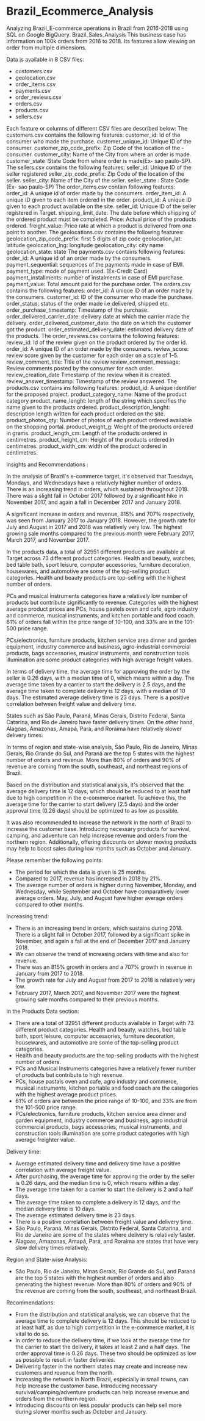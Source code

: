 # Brazil_Ecommerce_Analysis
Analyzing Brazil_E-commerce operations in Brazil from 2016-2018 using SQL on Google BigQuery.
Brazil_Sales_Analysis
This business case has information on 100k orders from 2016 to 2018. Its features allow viewing an order from multiple dimensions.

Data is available in 8 CSV files:
- customers.csv
- geolocation.csv
- order_items.csv
- payments.csv
- order_reviews.csv
- orders.csv
- products.csv
- sellers.csv

Each feature or columns of different CSV files are described below: The customers.csv contains the following features: customer_id: Id of the consumer who made the purchase. customer_unique_id: Unique ID of the consumer. customer_zip_code_prefix: Zip Code of the location of the - consumer. customer_city: Name of the City from where an order is made. customer_state :State Code from where order is made(Ex- sao paulo-SP). The sellers.csv contains the following features: seller_id: Unique ID of the seller registered seller_zip_code_prefix: Zip Code of the location of the seller. seller_city: Name of the City of the seller. seller_state : State Code (Ex- sao paulo-SP) The order_items.csv contain following features: order_id: A unique id of order made by the consumers. order_item_id: A unique ID given to each item ordered in the order. product_id: A unique ID given to each product available on the site. seller_id: Unique ID of the seller registered in Target. shipping_limit_date: The date before which shipping of the ordered product must be completed. Price: Actual price of the products ordered. freight_value: Price rate at which a product is delivered from one point to another. The geolocations.csv contains the following features: geolocation_zip_code_prefix: first 5 digits of zip code geolocation_lat: latitude geolocation_lng: longitude geolocation_city: city name geolocation_state: state The payments.csv contains following features: order_id: A unique id of an order made by the consumers. payment_sequential: sequences of the payments made in case of EMI. payment_type: mode of payment used. (Ex-Credit Card) payment_installments: number of instalments in case of EMI purchase. payment_value: Total amount paid for the purchase order. The orders.csv contains the following features: order_id: A unique ID of an order made by the consumers. customer_id: ID of the consumer who made the purchase. order_status: status of the order made i.e delivered, shipped etc. order_purchase_timestamp: Timestamp of the purchase. order_delivered_carrier_date: delivery date at which the carrier made the delivery. order_delivered_customer_date: the date on which the customer got the product. order_estimated_delivery_date: estimated delivery date of the products. The order_reviews.csv contains the following features: review_id: Id of the review given on the product ordered by the order id. order_id: A unique ID of an order made by the consumers. review_score: review score given by the customer for each order on a scale of 1–5. review_comment_title: Title of the review review_comment_message: Review comments posted by the consumer for each order. review_creation_date Timestamp of the review when it is created. review_answer_timestamp: Timestamp of the review answered. The products.csv contains ins following features: product_id: A unique identifier for the proposed project. product_category_name: Name of the product category product_name_lenght: length of the string which specifies the name given to the products ordered. product_description_lenght: description length written for each product ordered on the site. product_photos_qty: Number of photos of each product ordered available on the shopping portal. product_weight_g: Weight of the products ordered in grams. product_length_cm: Length of the products ordered in centimetres. product_height_cm: Height of the products ordered in centimetres. product_width_cm: width of the product ordered in centimetres.

Insights and Recommendations :

In the analysis of Brazil's e-commerce target, it's observed that Tuesdays, Mondays, and Wednesdays have a relatively higher number of orders. There is an increasing trend in orders, which sustained throughout 2018. There was a slight fall in October 2017 followed by a significant hike in November 2017, and again a fall in December 2017 and January 2018.

A significant increase in orders and revenue, 815% and 707% respectively, was seen from January 2017 to January 2018. However, the growth rate for July and August in 2017 and 2018 was relatively very low. The highest growing sale months compared to the previous month were February 2017, March 2017, and November 2017.

In the products data, a total of 32951 different products are available at Target across 73 different product categories. Health and beauty, watches, bed table bath, sport leisure, computer accessories, furniture decoration, housewares, and automotive are some of the top-selling product categories. Health and beauty products are top-selling with the highest number of orders.

PCs and musical instruments categories have a relatively low number of products but contribute significantly to revenue. Categories with the highest average product prices are PCs, house pastels oven and cafe, agro industry and commerce, musical instruments, and kitchen portable and food coach. 61% of orders fall within the price range of 10-100, and 33% are in the 101-500 price range.

PCs/electronics, furniture products, kitchen service area dinner and garden equipment, industry commerce and business, agro-industrial commercial products, bags accessories, musical instruments, and construction tools illumination are some product categories with high average freight values.

In terms of delivery time, the average time for approving the order by the seller is 0.26 days, with a median time of 0, which means within a day. The average time taken by a carrier to start the delivery is 2.5 days, and the average time taken to complete delivery is 12 days, with a median of 10 days. The estimated average delivery time is 23 days. There is a positive correlation between freight value and delivery time.

States such as São Paulo, Paraná, Minas Gerais, Distrito Federal, Santa Catarina, and Rio de Janeiro have faster delivery times. On the other hand, Alagoas, Amazonas, Amapá, Pará, and Roraima have relatively slower delivery times.

In terms of region and state-wise analysis, São Paulo, Rio de Janeiro, Minas Gerais, Rio Grande do Sul, and Paraná are the top 5 states with the highest number of orders and revenue. More than 80% of orders and 90% of revenue are coming from the south, southeast, and northeast regions of Brazil.

Based on the distribution and statistical analysis, it's observed that the average delivery time is 12 days, which should be reduced to at least half due to high competition in the e-commerce market. To achieve this, the average time for the carrier to start delivery (2.5 days) and the order approval time (0.26 days) should be optimized to as low as possible.

It was also recommended to increase the network in the north of Brazil to increase the customer base. Introducing necessary products for survival, camping, and adventure can help increase revenue and orders from the northern region. Additionally, offering discounts on slower moving products may help to boost sales during low months such as October and January.

Please remember the following points:

- The period for which the data is given is 25 months.
- Compared to 2017, revenue has increased in 2018 by 21%.
- The average number of orders is higher during November, Monday, and Wednesday, while September and October have comparatively lower average orders. May, July, and August have higher average orders compared to other months.

Increasing trend:

- There is an increasing trend in orders, which sustains during 2018. There is a slight fall in October 2017, followed by a significant spike in November, and again a fall at the end of December 2017 and January 2018.
- We can observe the trend of increasing orders with time and also for revenue.
- There was an 815% growth in orders and a 707% growth in revenue in January from 2017 to 2018.
- The growth rate for July and August from 2017 to 2018 is relatively very low.
- February 2017, March 2017, and November 2017 were the highest growing sale months compared to their previous months.

In the Products Data section:

- There are a total of 32951 different products available in Target with 73 different product categories. Health and beauty, watches, bed table bath, sport leisure, computer accessories, furniture decoration, housewares, and automotive are some of the top-selling product categories.
- Health and beauty products are the top-selling products with the highest number of orders.
- PCs and Musical Instruments categories have a relatively fewer number of products but contribute to high revenue.
- PCs, house pastals oven and cafe, agro industry and commerce, musical instruments, kitchen portable and food coach are the categories with the highest average product prices.
- 61% of orders are between the price range of 10-100, and 33% are from the 101-500 price range.
- PCs/electronics, furniture products, kitchen service area dinner and garden equipment, industry commerce and business, agro industrial commercial products, bags accessories, musical instruments, and construction tools illumination are some product categories with high average freighter value.

Delivery time:

- Average estimated delivery time and delivery time have a positive correlation with average freight value.
- After purchasing, the average time for approving the order by the seller is 0.26 days, and the median time is 0, which means within a day.
- The average time taken for a carrier to start the delivery is 2 and a half days.
- The average time taken to complete a delivery is 12 days, and the median delivery time is 10 days.
- The average estimated delivery time is 23 days.
- There is a positive correlation between freight value and delivery time.
- São Paulo, Paraná, Minas Gerais, Distrito Federal, Santa Catarina, and Rio de Janeiro are some of the states where delivery is relatively faster.
- Alagoas, Amazonas, Amapá, Pará, and Roraima are states that have very slow delivery times relatively.

Region and State-wise Analysis:

- São Paulo, Rio de Janeiro, Minas Gerais, Rio Grande do Sul, and Paraná are the top 5 states with the highest number of orders and also generating the highest revenue. More than 80% of orders and 90% of the revenue are coming from the south, southeast, and northeast Brazil.

Recommendations:

- From the distribution and statistical analysis, we can observe that the average time to complete delivery is 12 days. This should be reduced to at least half, as due to high competition in the e-commerce market, it is vital to do so.
- In order to reduce the delivery time, if we look at the average time for the carrier to start the delivery, it takes at least 2 and a half days. The order approval time is 0.26 days. These two should be optimized as low as possible to result in faster deliveries.
- Delivering faster in the northern states may create and increase new customers and revenue from the north.
- Increasing the network in North Brazil, especially in small towns, can help increase the customer base. Introducing necessary survival/camping/adventure products can help increase revenue and orders from the northern region.
- Introducing discounts on less popular products can help sell more during slower months such as October and January.

